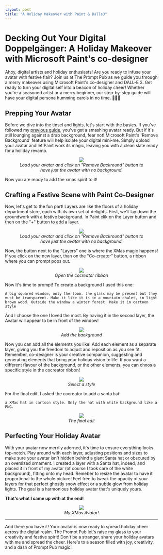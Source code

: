 ```yaml
---
layout: post
title: "A Holiday Makeover with Paint & Dalle3"
---
```


# Decking Out Your Digital Doppelgänger: A Holiday Makeover with Microsoft Paint's co-designer


Ahoy, digital artists and holiday 
enthusiasts! Are you ready to infuse 
your avatar with festive flair? 
Join us at The Prompt Pub as we 
guide you through a merry makeover 
using Microsoft Paint's co-designer and 
DALL-E 3. Get ready to turn your digital self into a beacon of holiday cheer! Whether you're a seasoned artist or a merry beginner, our step-by-step guide will have your digital persona humming carols in no time. 🎨🎅🤖

## Prepping Your Avatar
Before we dive into the tinsel and lights, let's start with the basics. If you've followed my [previous guide](https://malgocoder54.github.io/2023/12/10/create-avatar001.html), you've got a smashing avatar ready. But if it's still lounging against a drab background, fear not! Microsoft Paint's 'Remove Background' feature will help isolate your digital mini-me. Simply upload your avatar and let Paint work its magic, leaving you with a clean slate ready for a holiday revamp.

<p align="center">
<figure align="center">
    <img src="https://malgocoder54.github.io/assets/xmas_flavour/Background_remover.png"/>
    <figcaption  align="center"><em>Load your avatar and click on "Remove Backround" button to have just the avatar with no background.</em></figcaption>
</figure>
</p>

Now you are ready to add the xmas spirit to it!

## Crafting a Festive Scene with Paint Co-Designer

Now, let's get to the fun part! Layers are like the floors of a holiday department store, each with its own set of delights. First, we'll lay down the groundwork with a festive background. In Paint clik on the Layer button and then on the "+" button to add a layer.

<p align="center">
<figure align="center">
    <img src="https://malgocoder54.github.io/assets/xmas_flavour/add_layer.png"/>
    <figcaption  align="center"><em>Load your avatar and click on "Remove Backround" button to have just the avatar with no background.</em></figcaption>
</figure>
</p>

Now, the button next to the "Layers" one is where the XMas magic happens! If you click on the new layer, than on the "Co-creator" button, a ribbon where you can prompt pops out.

<p align="center">
<figure align="center">
    <img src="https://malgocoder54.github.io/assets/xmas_flavour/cocreator.png"/>
    <figcaption  align="center"><em>Open the cocreator ribbon</em></figcaption>
</figure>
</p>

Now It's time to prompt! To create a background I used this one:

`A big squared window, only the loom. the glass may be present but they must be transparent. Make it like it is in a mountain chalet, in light brown wood. Outside the window a winter forest. Make it in cartoon style`


And I choose the one I loved the most. By having it in the second layer, the Avatar will appear to be in front of the window!


<p align="center">
<figure align="center">
    <img src="https://malgocoder54.github.io/assets/xmas_flavour/sfondo.png"/>
    <figcaption align="center"><em>Add the background</em></figcaption>
</figure>
</p>


Now you can add all the elements you like! Add each element as a separate layer, giving you the freedom to adjust and reposition as you see fit. Remember, co-designer is your creative companion, suggesting and generating elements that bring your holiday vision to life.
If you want a different flavour of the background, or the other elements, you can choos a specific style in the cocreator ribbon!

<p align="center">
<figure align="center">
    <img src="https://malgocoder54.github.io/assets/xmas_flavour/style_selection.png"/>
    <figcaption  align="center"><em>Select a style </em></figcaption>
</figure>
</p>

For the final edit, I asked the cocreator to add a santa hat:

`a XMas hat in cartoon style. Only the hat with white background like a PNG.`

<p align="center">
<figure align="center">
    <img src="https://malgocoder54.github.io/assets/xmas_flavour/FinalEdit.png"/>
    <figcaption  align="center"><em> The final edit </em></figcaption>
</figure>
</p>



## Perfecting Your Holiday Avatar

With your avatar now merrily adorned, it's time to ensure everything looks top-notch. Play around with each layer, adjusting positions and sizes to make sure your avatar isn't hidden behind a giant Santa hat or obscured by an oversized ornament. I created a layer with a Santa hat, indeed, and placed it in front of my avatar (of course I took care of the white background), fitting onto my head. Remeber to resize the avatar to have it proportional to the whole picture!
Feel free to tweak the opacity of your layers for that perfect ghostly snow effect or a subtle glow from holiday lights. The goal is a harmonious holiday avatar that's uniquely yours.

**That's what I came up with at the end!**

<p align="center">
<figure align="center">
    <img src="https://malgocoder54.github.io/assets/xmas_flavour/FinalImages.png"/>
    <figcaption  align="center"><em>My XMas Avatar!</em></figcaption>
</figure>
</p>

---

And there you have it! Your avatar is now ready to spread holiday cheer across the digital realm. The Prompt Pub let's raise my glass to your creativity and festive spirit! Don't be a stranger, share your holiday avatars with me and spread the cheer. Here's to a season filled with joy, creativity, and a dash of Prompt Pub magic!

